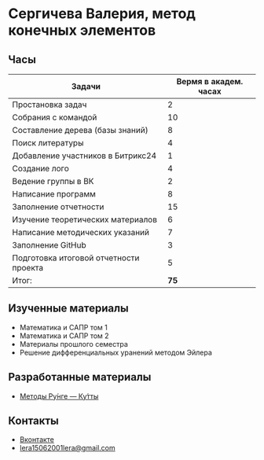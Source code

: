 # Сергичева Валерия, метод конечных элементов
## Часы

|Задачи|Вермя в академ. часах|
|----------------|-------------------------------|
|Простановка задач | 2|
|Собрания с командой | 10|
|Составление дерева (базы знаний) | 8|
|Поиск литературы | 4|
|Добавление участников в Битрикс24 | 1|
|Создание лого| 4|
|Ведение группы в ВК | 2|
|Написание программ| 8|
|Заполнение отчетности| 15|
|Изучение теоретических материалов| 6|
|Написание методических указаний| 7|
|Заполнение GitHub| 3|
|Подготовка итоговой отчетности проекта| 5|
|Итог:   |**75** |

## Изученные материалы
- Математика и САПР том 1
- Математика и САПР том 2
- Материалы прошлого семестра
- Решение дифференциальных уранений методом Эйлера
## Разработанные материалы
- [Методы Ру́нге — Ку́тты](https://github.com/EngineeringSoft-Mospolytech/Spring-2022/tree/main/%D0%9C%D0%B5%D1%82%D0%BE%D0%B4%20%D0%BA%D0%BE%D0%BD%D0%B5%D1%87%D0%BD%D1%8B%D1%85%20%D1%8D%D0%BB%D0%B5%D0%BC%D0%B5%D0%BD%D1%82%D0%BE%D0%B2/%D0%A7%D0%B8%D1%81%D0%BB%D0%B5%D0%BD%D0%BD%D1%8B%D0%B5%20%D0%BC%D0%B5%D1%82%D0%BE%D0%B4%D1%8B/MethodRungeKutaWF)

## Контакты
- [Вконтакте](https://vk.com/lera.vale)
- [lera15062001lera@gmail.com](lera15062001lera@gmail.com)
